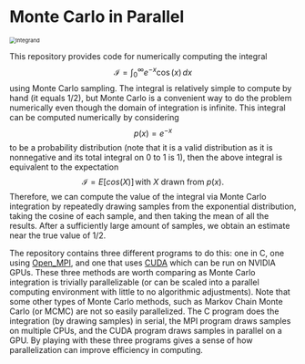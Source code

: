 # Monte Carlo in Parallel

<img src="C:\Users\natha\Documents\GitHub\Monte_Carlo_in_Parallel\Integrand.jpg" alt="Integrand" style="zoom: 67%;" />

This repository provides code for numerically computing the integral 
$$
\mathcal{I} = \int_0^\infty e^{-x} \cos(x)\,dx
$$
using Monte Carlo sampling. The integral is relatively simple to compute by hand (it equals 1/2), but Monte Carlo is a convenient way to do the  problem numerically even though the domain of integration is infinite. This integral can be computed numerically by considering 
$$
p(x) = e^{-x}
$$
to be a probability distribution (note that it is a valid distribution as it is nonnegative and its
total integral on 0 to 1 is 1), then the above integral is equivalent to the expectation
$$
\mathcal{I} = E[cos(X)] \, \text{with } X \text{ drawn from }p(x).
$$
Therefore, we can compute the value of the integral via Monte Carlo integration by repeatedly drawing samples from the exponential distribution, taking the cosine of each sample, and then taking the mean of all the results. After a sufficiently large amount of samples, we obtain an estimate near the true value of 1/2.

The repository contains three different programs to do this: one in C, one using [Open_MPI](https://www.open-mpi.org/), and one that uses [CUDA](https://developer.nvidia.com/cuda-zone) which can be run on NVIDIA GPUs. These three methods are worth comparing as Monte Carlo integration is trivially parallelizable (or can be scaled into a parallel computing environment with little to no algorithmic adjustments). Note that some other types of Monte Carlo methods, such as Markov Chain Monte Carlo (or MCMC) are not so easily parallelized. The C program does the integration (by drawing samples) in serial, the MPI program draws samples on multiple CPUs, and the CUDA program draws samples in parallel on a GPU. By playing with these three programs gives a sense of how parallelization can improve efficiency in computing.